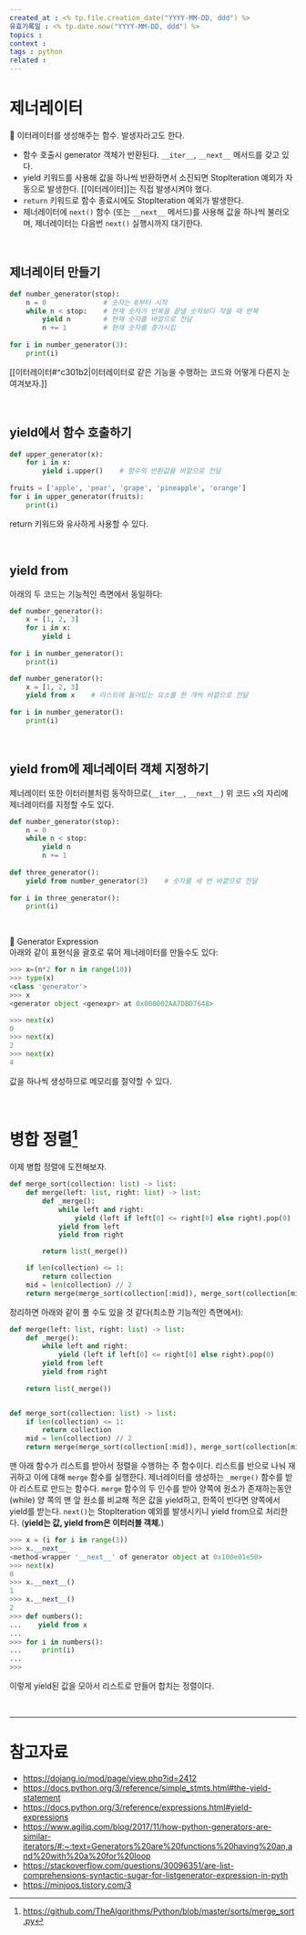 ```yaml
---
created_at : <% tp.file.creation_date("YYYY-MM-DD, ddd") %>
유효기록일 : <% tp.date.now("YYYY-MM-DD, ddd") %>
topics : 
context : 
tags : python
related : 
---
```

# 제너레이터
📝 이터레이터를 생성해주는 함수. 발생자라고도 한다.

- 함수 호출시 generator 객체가 반환된다. `__iter__`, `__next__` 메서드를 갖고 있다.
- yield 키워드를 사용해 값을 하나씩 반환하면서 소진되면 StopIteration 예외가 자동으로 발생한다. [[이터레이터]]는 직접 발생시켜야 했다. 
- `return` 키워드로 함수 종료시에도 StopIteration 예외가 발생한다.
- 제너레이터에 `next()` 함수 (또는 `__next__` 메서드)를 사용해 값을 하나씩 불러오며, 제너레이터는 다음번 `next()` 실행시까지 대기한다.

<br>

## 제너레이터 만들기
```python
def number_generator(stop):
    n = 0              # 숫자는 0부터 시작
    while n < stop:    # 현재 숫자가 반복을 끝낼 숫자보다 작을 때 반복
        yield n        # 현재 숫자를 바깥으로 전달
        n += 1         # 현재 숫자를 증가시킴
 
for i in number_generator(3):
    print(i)
```
[[이터레이터#^c301b2|이터레이터로 같은 기능을 수행하는 코드와 어떻게 다른지 눈여겨보자.]] 

<br>

## yield에서 함수 호출하기
```python
def upper_generator(x):
    for i in x:
        yield i.upper()    # 함수의 반환값을 바깥으로 전달
 
fruits = ['apple', 'pear', 'grape', 'pineapple', 'orange']
for i in upper_generator(fruits):
    print(i)
```
return 키워드와 유사하게 사용할 수 있다.

<br>

## yield from
아래의 두 코드는 기능적인 측면에서 동일하다:
```python
def number_generator():
    x = [1, 2, 3]
    for i in x:
        yield i
 
for i in number_generator():
    print(i)
```
```python
def number_generator():
    x = [1, 2, 3]
    yield from x    # 리스트에 들어있는 요소를 한 개씩 바깥으로 전달
 
for i in number_generator():
    print(i)
```

<br>

## yield from에 제너레이터 객체 지정하기
제너레이터 또한 이터러블처럼 동작하므로(`__iter__`, `__next__`) 위 코드 `x`의 자리에 제너레이터를 지정할 수도 있다.
```python
def number_generator(stop):
    n = 0
    while n < stop:
        yield n
        n += 1
 
def three_generator():
    yield from number_generator(3)    # 숫자를 세 번 바깥으로 전달
 
for i in three_generator():
    print(i)
```

<br>

📝 Generator Expression  
아래와 같이 표현식을 괄호로 묶어 제너레이터를 만들수도 있다:
```python
>>> x=(n*2 for n in range(10))
>>> type(x)
<class 'generator'>
>>> x
<generator object <genexpr> at 0x000002AA7DBD7648>

>>> next(x)
0
>>> next(x)
2
>>> next(x)
4
```
값을 하나씩 생성하므로 메모리를 절약할 수 있다.

<br>

# 병합 정렬[^1]
이제 병합 정렬에 도전해보자.
```python
def merge_sort(collection: list) -> list:
    def merge(left: list, right: list) -> list:
        def _merge():
            while left and right:
                yield (left if left[0] <= right[0] else right).pop(0)
            yield from left
            yield from right

        return list(_merge())

    if len(collection) <= 1:
        return collection
    mid = len(collection) // 2
    return merge(merge_sort(collection[:mid]), merge_sort(collection[mid:]))
```

정리하면 아래와 같이 풀 수도 있을 것 같다(최소한 기능적인 측면에서):

```python
def merge(left: list, right: list) -> list:
    def _merge():
		while left and right:
			yield (left if left[0] <= right[0] else right).pop(0)
		yield from left
		yield from right
    
    return list(_merge())


def merge_sort(collection: list) -> list:
    if len(collection) <= 1:
        return collection
    mid = len(collection) // 2
    return merge(merge_sort(collection[:mid]), merge_sort(collection[mid:]))
```

맨 아래 함수가 리스트를 받아서 정렬을 수행하는 주 함수이다. 리스트를 반으로 나눠 재귀하고 이에 대해 `merge` 함수를 실행한다. 제너레이터를 생성하는 `_merge()` 함수를 받아 리스트로 만드는 함수다. `merge` 함수의 두 인수를 받아 양쪽에 원소가 존재하는동안(while) 양 쪽의 맨 앞 원소를 비교해 적은 값을 yield하고, 한쪽이 빈다면 양쪽에서 yield를 받는다. `next()`는 StopIteration 예외를 발생시키니 yield from으로 처리한다. (**yield는 값, yield from은 이터러블 객체.**)

```python
>>> x = (i for i in range(3))
>>> x.__next__
<method-wrapper '__next__' of generator object at 0x100e01e50>
>>> next(x)
0
>>> x.__next__()
1
>>> x.__next__()
2
>>> def numbers():
...    yield from x
...
>>> for i in numbers():
...     print(i)
...
>>>
```
이렇게 yield된 값을 모아서 리스트로 만들어 합치는 정렬이다.

<br>

---
# 참고자료
- https://dojang.io/mod/page/view.php?id=2412
- https://docs.python.org/3/reference/simple_stmts.html#the-yield-statement
- https://docs.python.org/3/reference/expressions.html#yield-expressions
- https://www.agiliq.com/blog/2017/11/how-python-generators-are-similar-iterators/#:~:text=Generators%20are%20functions%20having%20an,and%20with%20a%20for%20loop
- https://stackoverflow.com/questions/30096351/are-list-comprehensions-syntactic-sugar-for-listgenerator-expression-in-pyth
- https://minjoos.tistory.com/3

[^1]: https://github.com/TheAlgorithms/Python/blob/master/sorts/merge_sort.py